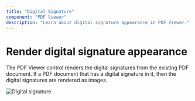 ```yaml
---
title: "Digital Signature"
component: "PDF Viewer"
description: "Learn about digital signature appearance in PDF Viewer."
---
```


# Render digital signature appearance

The PDF Viewer control renders the digital signatures from the existing PDF document. If a PDF document that has a digital signature in it, then the digital signatures are rendered as images.

![Digital signature](./images/pdfviewer-digitalsignature.png)